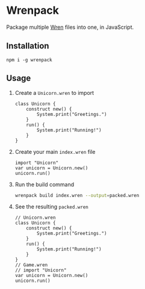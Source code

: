 # Wrenpack

Package multiple [Wren](http://wren.io) files into one, in JavaScript.

## Installation

```
npm i -g wrenpack
```

## Usage

1. Create a `Unicorn.wren` to import
	``` wren
	class Unicorn {
		construct new() {
			System.print("Greetings.")
		}
		run() {
			System.print("Running!")
		}
	}
	```

2. Create your main `index.wren` file
	```
	import "Unicorn"
	var unicorn = Unicorn.new()
	unicorn.run()
	```

3. Run the build command
	``` bash
	wrenpack build index.wren --output=packed.wren
	```

4. See the resulting `packed.wren`
	``` wren
	// Unicorn.wren
	class Unicorn {
		construct new() {
			System.print("Greetings.")
		}
		run() {
			System.print("Running!")
		}
	}
	// Game.wren
	// import "Unicorn"
	var unicorn = Unicorn.new()
	unicorn.run()
	```